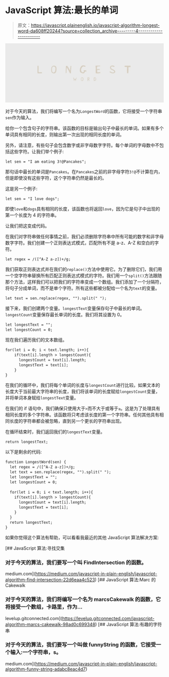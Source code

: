 # JavaScript 算法:最长的单词

> 原文：<https://javascript.plainenglish.io/javascript-algorithm-longest-word-da608ff20244?source=collection_archive---------4----------------------->

![](img/fb1194975a8f600f1999922c172621d7.png)

对于今天的算法，我们将编写一个名为`LongestWord`的函数，它将接受一个字符串`sen`作为输入。

给你一个包含句子的字符串。该函数的目标是输出句子中最长的单词。如果有多个单词具有相同的长度，则输出第一次出现的相同长度的单词。

另外，请注意，有些句子会包含数字或非字母数字字符。每个单词的字母数中不包括这些字符。让我们举个例子:

```
let sen = "I am eating 3!@Pancakes";
```

那句话中最长的单词是`Pancakes`。在`Pancakes`之前的非字母字符`3!@`不计算在内，但是即使没有这些字符，这个字符串仍然是最长的。

这是另一个例子:

```
let sen = "I love dogs";
```

即使`love`和`dogs`具有相同的长度，该函数也将返回`love`，因为它是句子中出现的第一个长度为 4 的字符串。

让我们把这变成代码。

在我们对字符串做任何事情之前，我们必须删除字符串中所有可能的数字和非字母数字字符。我们创建一个正则表达式模式，匹配所有不是 a-z、A-Z 和空白的字符。

```
let regex = /([^A-Z a-z])+/g;
```

我们获取正则表达式并在我们的`replace()`方法中使用它。为了删除它们，我们用一个空字符串替换所有匹配正则表达式模式的字符。我们用一个`split()`方法跟随那个方法，这样我们可以把我们的字符串变成一个数组。我们添加了一个分隔符，将句子分成单词，而不是单个字符。所有这些都被分配给一个名为`text`的变量。

```
let text = sen.replace(regex, "").split(" ");
```

接下来，我们创建两个变量。`longestText`变量保存句子中最长的单词。`longestCount`变量保存最长单词的长度。我们将其设置为 0。

```
let longestText = "";
let longestCount = 0;
```

现在我们遍历我们的文本数组。

```
for(let i = 0; i < text.length; i++){
    if(text[i].length > longestCount){
      longestCount = text[i].length;
      longestText = text[i];
    }
}
```

在我们的循环中，我们将每个单词的长度与`longestCount`进行比较。如果文本的长度大于当前最大字符串的长度，我们将该单词的长度赋给`longestCount`变量，并将单词本身赋给`longestText`变量。

在我们的 if 语句中，我们确保只使用大于`>`而不大于或等于`≥`。这是为了处理具有相同长度的多个字符串。该函数将只考虑该长度的第一个字符串。任何其他具有相同长度的字符串都会被忽略，直到另一个更长的字符串出现。

在循环结束时，我们返回我们的`longestText`变量。

```
return longestText;
```

以下是剩余的代码:

```
function LongestWord(sen) { 
  let regex = /([^A-Z a-z])+/g;
  let text = sen.replace(regex, "").split(" ");
  let longestText = "";
  let longestCount = 0;

  for(let i = 0; i < text.length; i++){
    if(text[i].length > longestCount){
      longestCount = text[i].length;
      longestText = text[i];
    }
  }
  return longestText;
}
```

如果你觉得这个算法有帮助，可以看看我最近的其他 JavaScript 算法解决方案:

[](https://medium.com/javascript-in-plain-english/javascript-algorithm-find-intersection-22d6eaa4c523) [## JavaScript 算法:寻找交集

### 对于今天的算法，我们要写一个叫 FindIntersection 的函数。

medium.com](https://medium.com/javascript-in-plain-english/javascript-algorithm-find-intersection-22d6eaa4c523) [](https://levelup.gitconnected.com/javascript-algorithm-marcs-cakewalk-98ad0c699348) [## JavaScript 算法:Marc 的 Cakewalk

### 对于今天的算法，我们将编写一个名为 marcsCakewalk 的函数，它将接受一个数组，卡路里，作为…

levelup.gitconnected.com](https://levelup.gitconnected.com/javascript-algorithm-marcs-cakewalk-98ad0c699348) [](https://medium.com/javascript-in-plain-english/javascript-algorithm-funny-string-adabc8eac4d7) [## JavaScript 算法:有趣的字符串

### 对于今天的算法，我们要写一个叫做 funnyString 的函数，它接受一个输入:一个字符串，s。

medium.com](https://medium.com/javascript-in-plain-english/javascript-algorithm-funny-string-adabc8eac4d7)